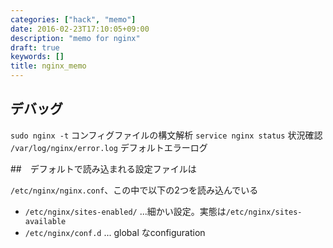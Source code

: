 ```yaml
---
categories: ["hack", "memo"]
date: 2016-02-23T17:10:05+09:00
description: "memo for nginx"
draft: true
keywords: []
title: nginx_memo
---
```


## デバッグ
`sudo nginx -t` コンフィグファイルの構文解析
`service nginx status` 状況確認
`/var/log/nginx/error.log` デフォルトエラーログ

##　デフォルトで読み込まれる設定ファイルは

`/etc/nginx/nginx.conf`、この中で以下の2つを読み込んでいる

- `/etc/nginx/sites-enabled/` ...細かい設定。実態は`/etc/nginx/sites-available`
- `/etc/nginx/conf.d` ... global なconfiguration



